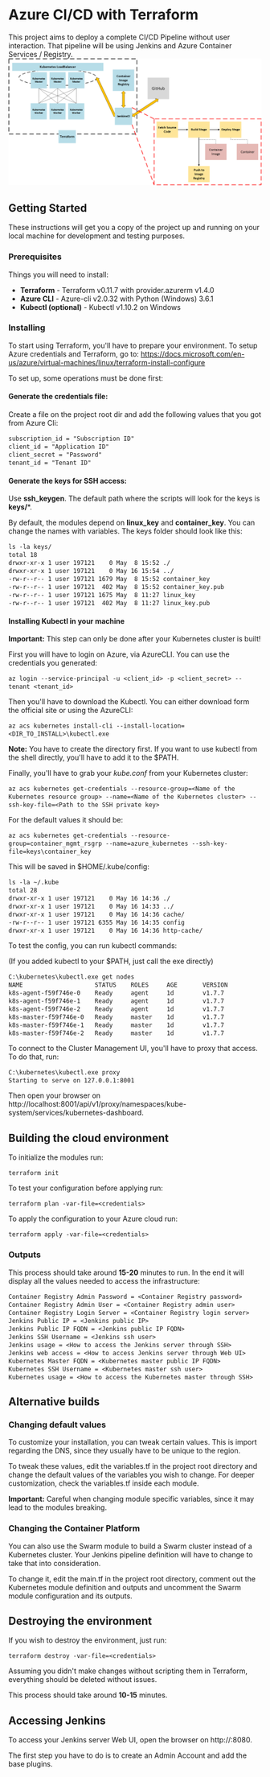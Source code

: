 # Azure CI/CD with Terraform
This project aims to deploy a complete CI/CD Pipeline without user interaction. That pipeline will be using Jenkins and Azure Container Services / Registry.
![Azure infrastructure example](docs/az_infra.png?raw=true)

## Getting Started
These instructions will get you a copy of the project up and running on your local machine for development and testing purposes.

### Prerequisites
Things you will need to install:
* **Terraform** - Terraform v0.11.7 with provider.azurerm v1.4.0
* **Azure CLI** - Azure-cli v2.0.32 with Python (Windows) 3.6.1
* **Kubectl (optional)** - Kubectl v1.10.2 on Windows

### Installing
To start using Terraform, you'll have to prepare your environment. To setup Azure credentials and Terraform, go to:
https://docs.microsoft.com/en-us/azure/virtual-machines/linux/terraform-install-configure

To set up, some operations must be done first:
#### Generate the **credentials** file:
Create a file on the project root dir and add the following values that you got from Azure Cli:
```
subscription_id = "Subscription ID"
client_id = "Application ID"
client_secret = "Password"
tenant_id = "Tenant ID"
```

#### Generate the keys for SSH access:
Use **ssh_keygen**. The default path where the scripts will look for the keys is **keys/***.

By default, the modules depend on **linux_key** and **container_key**. You can change the names with variables.
The keys folder should look like this:
```
ls -la keys/
total 18
drwxr-xr-x 1 user 197121    0 May  8 15:52 ./
drwxr-xr-x 1 user 197121    0 May 16 15:54 ../
-rw-r--r-- 1 user 197121 1679 May  8 15:52 container_key
-rw-r--r-- 1 user 197121  402 May  8 15:52 container_key.pub
-rw-r--r-- 1 user 197121 1675 May  8 11:27 linux_key
-rw-r--r-- 1 user 197121  402 May  8 11:27 linux_key.pub
```

#### Installing Kubectl in your machine
**Important:** This step can only be done after your Kubernetes cluster is built!

First you will have to login on Azure, via AzureCLI. You can use the credentials you generated:
```
az login --service-principal -u <client_id> -p <client_secret> --tenant <tenant_id>
```
Then you'll have to download the Kubectl. You can either download form the official site or using the AzureCLI:
```
az acs kubernetes install-cli --install-location=<DIR_TO_INSTALL>\kubectl.exe
```
**Note:** You have to create the directory first. If you want to use kubectl from the shell directly, you'll have to add it to the $PATH.

Finally, you'll have to grab your *kube.conf* from your Kubernetes cluster:
```
az acs kubernetes get-credentials --resource-group=<Name of the Kubernetes resource group> --name=<Name of the Kubernetes cluster> --ssh-key-file=<Path to the SSH private key>
```
For the default values it should be:
```
az acs kubernetes get-credentials --resource-group=container_mgmt_rsgrp --name=azure_kubernetes --ssh-key-file=keys\container_key
```
This will be saved in $HOME/.kube/config:
```
ls -la ~/.kube
total 28
drwxr-xr-x 1 user 197121    0 May 16 14:36 ./
drwxr-xr-x 1 user 197121    0 May 16 14:33 ../
drwxr-xr-x 1 user 197121    0 May 16 14:36 cache/
-rw-r--r-- 1 user 197121 6355 May 16 14:35 config
drwxr-xr-x 1 user 197121    0 May 16 14:36 http-cache/
```
To test the config, you can run kubectl commands:

(If you added kubectl to your $PATH, just call the exe directly)
```
C:\kubernetes\kubectl.exe get nodes
NAME                    STATUS    ROLES     AGE       VERSION
k8s-agent-f59f746e-0    Ready     agent     1d        v1.7.7
k8s-agent-f59f746e-1    Ready     agent     1d        v1.7.7
k8s-agent-f59f746e-2    Ready     agent     1d        v1.7.7
k8s-master-f59f746e-0   Ready     master    1d        v1.7.7
k8s-master-f59f746e-1   Ready     master    1d        v1.7.7
k8s-master-f59f746e-2   Ready     master    1d        v1.7.7
```
To connect to the Cluster Management UI, you'll have to proxy that access. To do that, run:
```
C:\kubernetes\kubectl.exe proxy
Starting to serve on 127.0.0.1:8001
```
Then open your browser on http://localhost:8001/api/v1/proxy/namespaces/kube-system/services/kubernetes-dashboard.

## Building the cloud environment
To initialize the modules run:
```
terraform init
```
To test your configuration before applying run:
```
terraform plan -var-file=<credentials>
```
To apply the configuration to your Azure cloud run:
```
terraform apply -var-file=<credentials>
```
### Outputs
This process should take around **15-20** minutes to run. In the end it will display all the values needed to access the infrastructure:
```
Container Registry Admin Password = <Container Registry password>
Container Registry Admin User = <Container Registry admin user>
Container Registry Login Server = <Container Registry login server>
Jenkins Public IP = <Jenkins public IP>
Jenkins Public IP FQDN = <Jenkins public IP FQDN>
Jenkins SSH Username = <Jenkins ssh user>
Jenkins usage = <How to access the Jenkins server through SSH>
Jenkins web access = <How to access Jenkins server through Web UI>
Kubernetes Master FQDN = <Kubernetes master public IP FQDN>
Kubernetes SSH Username = <Kubernetes master ssh user>
Kubernetes usage = <How to access the Kubernetes master through SSH>
```
## Alternative builds
### Changing default values
To customize your installation, you can tweak certain values. This is import regarding the DNS, since they usually have to be unique to the region.

To tweak these values, edit the variables.tf in the project root directory and change the default values of the variables you wish to change. For deeper customization, check the variables.tf inside each module.

 **Important:** Careful when changing module specific variables, since it may lead to the modules breaking.

### Changing the Container Platform
You can also use the Swarm module to build a Swarm cluster instead of a Kubernetes cluster. Your Jenkins pipeline definition will have to change to take that into consideration.

To change it, edit the main.tf in the project root directory, comment out the Kubernetes module definition and outputs and uncomment the Swarm module configuration and its outputs.

## Destroying the environment
If you wish to destroy the environment, just run:
```
terraform destroy -var-file=<credentials>
```
Assuming you didn't make changes without scripting them in Terraform, everything should be deleted without issues.

This process should take around **10-15** minutes.

## Accessing Jenkins
To access your Jenkins server Web UI, open the browser on http://<Jenkins FQDN>:8080.

The first step you have to do is to create an Admin Account and add the base plugins.
